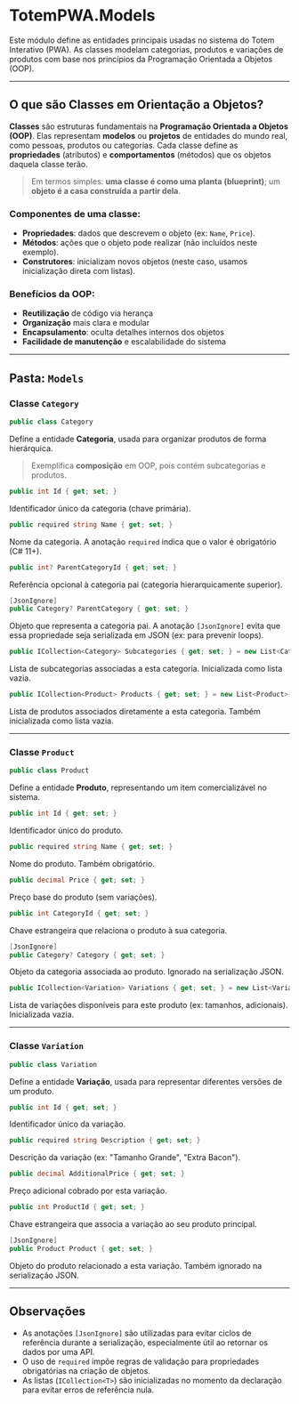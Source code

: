 # TotemPWA.Models

Este módulo define as entidades principais usadas no sistema do Totem Interativo (PWA). As classes modelam categorias, produtos e variações de produtos com base nos princípios da Programação Orientada a Objetos (OOP).

---

## O que são Classes em Orientação a Objetos?

**Classes** são estruturas fundamentais na **Programação Orientada a Objetos (OOP)**. Elas representam **modelos** ou **projetos** de entidades do mundo real, como pessoas, produtos ou categorias. Cada classe define as **propriedades** (atributos) e **comportamentos** (métodos) que os objetos daquela classe terão.

> Em termos simples: **uma classe é como uma planta (blueprint)**; um **objeto é a casa construída a partir dela**.

### Componentes de uma classe:

* **Propriedades**: dados que descrevem o objeto (ex: `Name`, `Price`).
* **Métodos**: ações que o objeto pode realizar (não incluídos neste exemplo).
* **Construtores**: inicializam novos objetos (neste caso, usamos inicialização direta com listas).

### Benefícios da OOP:

* **Reutilização** de código via herança
* **Organização** mais clara e modular
* **Encapsulamento**: oculta detalhes internos dos objetos
* **Facilidade de manutenção** e escalabilidade do sistema

---

## Pasta: `Models`

### Classe `Category`

```csharp
public class Category
```

Define a entidade **Categoria**, usada para organizar produtos de forma hierárquica.

> Exemplifica **composição** em OOP, pois contém subcategorias e produtos.

```csharp
public int Id { get; set; }
```

Identificador único da categoria (chave primária).

```csharp
public required string Name { get; set; }
```

Nome da categoria. A anotação `required` indica que o valor é obrigatório (C# 11+).

```csharp
public int? ParentCategoryId { get; set; }
```

Referência opcional à categoria pai (categoria hierarquicamente superior).

```csharp
[JsonIgnore]
public Category? ParentCategory { get; set; }
```

Objeto que representa a categoria pai. A anotação `[JsonIgnore]` evita que essa propriedade seja serializada em JSON (ex: para prevenir loops).

```csharp
public ICollection<Category> Subcategories { get; set; } = new List<Category>();
```

Lista de subcategorias associadas a esta categoria. Inicializada como lista vazia.

```csharp
public ICollection<Product> Products { get; set; } = new List<Product>();
```

Lista de produtos associados diretamente a esta categoria. Também inicializada como lista vazia.

---

### Classe `Product`

```csharp
public class Product
```

Define a entidade **Produto**, representando um item comercializável no sistema.

```csharp
public int Id { get; set; }
```

Identificador único do produto.

```csharp
public required string Name { get; set; }
```

Nome do produto. Também obrigatório.

```csharp
public decimal Price { get; set; }
```

Preço base do produto (sem variações).

```csharp
public int CategoryId { get; set; }
```

Chave estrangeira que relaciona o produto à sua categoria.

```csharp
[JsonIgnore]
public Category? Category { get; set; }
```

Objeto da categoria associada ao produto. Ignorado na serialização JSON.

```csharp
public ICollection<Variation> Variations { get; set; } = new List<Variation>();
```

Lista de variações disponíveis para este produto (ex: tamanhos, adicionais). Inicializada vazia.

---

### Classe `Variation`

```csharp
public class Variation
```

Define a entidade **Variação**, usada para representar diferentes versões de um produto.

```csharp
public int Id { get; set; }
```

Identificador único da variação.

```csharp
public required string Description { get; set; }
```

Descrição da variação (ex: "Tamanho Grande", "Extra Bacon").

```csharp
public decimal AdditionalPrice { get; set; }
```

Preço adicional cobrado por esta variação.

```csharp
public int ProductId { get; set; }
```

Chave estrangeira que associa a variação ao seu produto principal.

```csharp
[JsonIgnore]
public Product Product { get; set; }
```

Objeto do produto relacionado a esta variação. Também ignorado na serialização JSON.

---

## Observações

* As anotações `[JsonIgnore]` são utilizadas para evitar ciclos de referência durante a serialização, especialmente útil ao retornar os dados por uma API.
* O uso de `required` impõe regras de validação para propriedades obrigatórias na criação de objetos.
* As listas (`ICollection<T>`) são inicializadas no momento da declaração para evitar erros de referência nula.
